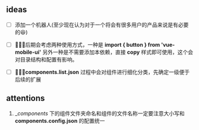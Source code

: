 ## ideas
- [ ] 添加一个机器人(至少现在认为对于一个将会有很多用户的产品来说是有必要的😆)
- [ ] 后期会考虑两种使用方式，一种是 __import { button } from 'vue-mobile-ui'__ 另外一种是不需要添加本依赖，直接 __copy__ 样式即可使用，这个会对目录结构和配置有影响。
- [ ] __components.list.json__ 过程中会对组件进行细化分类，先确定一级便于后续的扩展



## attentions
1. __components_ 下的组件文件夹命名和组件的文件名称一定要注意大小写和 __components.config.json__ 的配置统一
